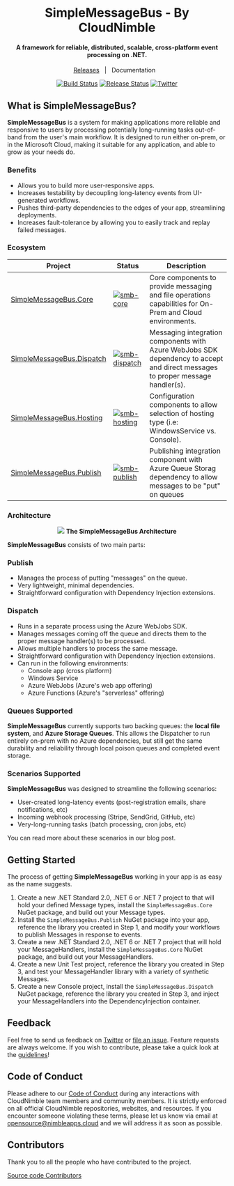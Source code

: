 <h1 align="center">SimpleMessageBus - By CloudNimble</h1>
<h4 align="center">A framework for reliable, distributed, scalable, cross-platform event processing on .NET.</h4>

<div align="center">

[Releases](https://github.com/CloudNimble/SimpleMessageBus/releases)&nbsp;&nbsp;&nbsp;|&nbsp;&nbsp;&nbsp;Documentation&nbsp;&nbsp;&nbsp;

[![Build Status][devops-build-img]][devops-build] [![Release Status][devops-release-img]][devops-release] [![Twitter][twitter-img]][twitter-intent]

</div>

## What is SimpleMessageBus?
**SimpleMessageBus** is a system for making applications more reliable and responsive to users by processing potentially long-running tasks out-of-band from
the user's main workflow. It is designed to run either on-prem, or in the Microsoft Cloud, making it suitable for any application, and able to grow as 
your needs do.

### Benefits
 - Allows you to build more user-responsive apps.
 - Increases testability by decoupling long-latency events from UI-generated workflows.
 - Pushes third-party dependencies to the edges of your app, streamlining deployments.
 - Increases fault-tolerance by allowing you to easily track and replay failed messages.


### Ecosystem

| Project | Status | Description |
|---------|--------|-------------|
| [SimpleMessageBus.Core][smb-core-nuget]    | [![smb-core][smb-core-nuget-img]][smb-core-nuget] | Core components to provide messaging and file operations capabilities for On-Prem and Cloud environments.
| [SimpleMessageBus.Dispatch][smb-dispatch-nuget]    | [![smb-dispatch][smb-dispatch-nuget-img]][smb-dispatch-nuget] | Messaging integration components with Azure WebJobs SDK dependency to accept and direct messages to proper message handler(s).
| [SimpleMessageBus.Hosting][smb-hosting-nuget]    | [![smb-hosting][smb-hosting-nuget-img]][smb-hosting-nuget] | Configuration components to allow selection of hosting type (i.e: WindowsService vs. Console).
| [SimpleMessageBus.Publish][smb-publish-nuget]    | [![smb-publish][smb-publish-nuget-img]][smb-publish-nuget] | Publishing integration component with Azure Queue Storag dependency to allow messages to be "put" on queues

### Architecture

<p align="center">
<img src="https://user-images.githubusercontent.com/1657085/54485094-36294e80-4849-11e9-80af-fdc165e60a6d.png">
  <strong>The SimpleMessageBus Architecture</strong>
</p>

**SimpleMessageBus** consists of two main parts: 

### Publish
 - Manages the process of putting "messages" on the queue.
 - Very lightweight, minimal dependencies.
 - Straightforward configuration with Dependency Injection extensions.

### Dispatch
 - Runs in a separate process using the Azure WebJobs SDK.
 - Manages messages coming off the queue and directs them to the proper message handler(s) to be processed.
 - Allows multiple handlers to process the same message.
 - Straightforward configuration with Dependency Injection extensions.
 - Can run in the following environments:
   - Console app (cross platform)
   - Windows Service
   - Azure WebJobs (Azure's web app offering)
   - Azure Functions (Azure's "serverless" offering)

### Queues Supported
**SimpleMessageBus** currently supports two backing queues: the **local file system**, and **Azure Storage Queues**. This allows the Dispatcher to run entirely 
on-prem with no Azure dependencies, but still get the same durability and reliability through local poison queues and completed event storage.

### Scenarios Supported
**SimpleMessageBus** was designed to streamline the following scenarios:
 - User-created long-latency events (post-registration emails, share notifications, etc)
 - Incoming webhook processing (Stripe, SendGrid, GitHub, etc)
 - Very-long-running tasks (batch processing, cron jobs, etc)

You can read more about these scenarios in our blog post.

## Getting Started
The process of getting **SimpleMessageBus** working in your app is as easy as the name suggests.
  1. Create a new .NET Standard 2.0, .NET 6 or .NET 7 project to that will hold your defined Message types, install the `SimpleMessageBus.Core` NuGet package, and build out 
     your Message types.
  2. Install the `SimpleMessageBus.Publish` NuGet package into your app, reference the library you created in Step 1, and modify your workflows to publish 
     Messages in response to events.
  3. Create a new .NET Standard 2.0, .NET 6 or .NET 7 project that will hold your MessageHandlers, install the `SimpleMessageBus.Core` NuGet package, and build out your 
     MessageHandlers.
  4. Create a new Unit Test project, reference the library you created in Step 3, and test your MessageHandler library with a variety of synthetic Messages.
  5. Create a new Console project, install the `SimpleMessageBus.Dispatch` NuGet package, reference the library you created in Step 3, and inject your 
     MessageHandlers into the DependencyInjection container.

## Feedback

Feel free to send us feedback on [Twitter](https://twitter.com/cloud_nimble) or [file an issue](https://github.com/CloudNimble/SimpleMessageBus/issues/new). Feature requests are always welcome. If you wish to contribute, please take a quick look at the [guidelines](./CONTRIBUTING.md)!

## Code of Conduct

Please adhere to our [Code of Conduct](./CODE_OF_CONDUCT.md) during any interactions with 
CloudNimble team members and community members. It is strictly enforced on all official CloudNimble
repositories, websites, and resources. If you encounter someone violating
these terms, please let us know via email at opensource@nimbleapps.cloud and we will address it as soon as possible.

## Contributors

Thank you to all the people who have contributed to the project.

<a href="https://github.com/CloudNimble/SimpleMessageBus/graphs/contributors">Source code Contributors</a>

<!--
Base Link References
-->

[devops-build]:https://dev.azure.com/cloudnimble/SimpleMessageBus/_build/latest?definitionId=11
[devops-release]:https://dev.azure.com/cloudnimble/SimpleMessageBus/_release?view=all&definitionId=1
[twitter-intent]:https://twitter.com/intent/tweet?via=cloud_nimble&text=Check%20out%20SimpleMessageBus%2C%20the%20framework%20for%20reliable%2C%20distributed%2C%20scalable%2C%20cross-platform%20event%20processing%20on%20.NET.&hashtags=dotnetcore%2Cazure

[devops-build-img]:https://img.shields.io/azure-devops/build/cloudnimble/simplemessagebus/11.svg?style=for-the-badge&logo=azuredevops
[devops-release-img]:https://img.shields.io/azure-devops/release/cloudnimble/202d9877-a3b6-4c67-ae98-768f15eaf6d8/1/1.svg?style=for-the-badge&logo=azuredevops
[twitter-img]:https://img.shields.io/badge/share-on%20twitter-55acee.svg?style=for-the-badge&logo=twitter

<!--
Ecosystem Link References
-->

[smb-core-nuget]: https://www.nuget.org/packages/SimpleMessageBus.Core
[smb-dispatch-nuget]: https://www.nuget.org/packages/SimpleMessageBus.Dispatch
[smb-hosting-nuget]: https://www.nuget.org/packages/SimpleMessageBus.Hosting
[smb-publish-nuget]: https://www.nuget.org/packages/SimpleMessageBus.Publish

[smb-core-nuget-img]: https://img.shields.io/nuget/v/SimpleMessageBus.Core?label=NuGet&logo=NuGet&style=for-the-badge
[smb-dispatch-nuget-img]: https://img.shields.io/nuget/v/SimpleMessageBus.Dispatch?label=NuGet&logo=NuGet&style=for-the-badge
[smb-hosting-nuget-img]: https://img.shields.io/nuget/v/SimpleMessageBus.Hosting?label=NuGet&logo=NuGet&style=for-the-badge
[smb-publish-nuget-img]: https://img.shields.io/nuget/v/SimpleMessageBus.Publish?label=NuGet&logo=NuGet&style=for-the-badge